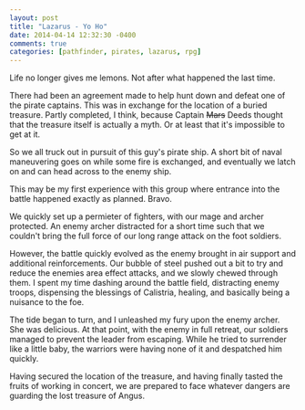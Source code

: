 ```yaml
---
layout: post
title: "Lazarus - Yo Ho"
date: 2014-04-14 12:32:30 -0400
comments: true
categories: [pathfinder, pirates, lazarus, rpg]
---
```

Life no longer gives me lemons. Not after what happened the last time.

There had been an agreement made to help hunt down and defeat one of the
pirate captains. This was in exchange for the location of a buried treasure.
Partly completed, I think, because Captain <del>Mars</del> Deeds thought
that the treasure itself is actually a myth. Or at least that it's impossible
to get at it.

So we all truck out in pursuit of this guy's pirate ship. A short bit of naval
maneuvering goes on while some fire is exchanged, and eventually we latch on
and can head across to the enemy ship.

This may be my first experience with this group where entrance into the battle
happened exactly as planned. Bravo.

We quickly set up a permieter of fighters, with our mage and archer protected.
An enemy archer distracted for a short time such that we couldn't bring the
full force of our long range attack on the foot soldiers.

However, the battle quickly evolved as the enemy brought in air support and
additional reinforcements. Our bubble of steel pushed out a bit to try and
reduce the enemies area effect attacks, and we slowly chewed through them.
I spent my time dashing around the battle field, distracting enemy troops,
dispensing the blessings of Calistria, healing, and basically being a
nuisance to the foe.

The tide began to turn, and I unleashed my fury upon the enemy archer. She
was delicious. At that point, with the enemy in full retreat, our soldiers
managed to prevent the leader from escaping. While he tried to surrender like
a little baby, the warriors were having none of it and despatched him quickly.

Having secured the location of the treasure, and having finally tasted the
fruits of working in concert, we are prepared to face whatever dangers are
guarding the lost treasure of Angus.
